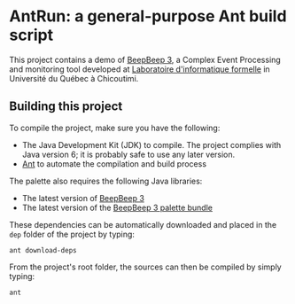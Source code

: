 AntRun: a general-purpose Ant build script
==========================================

This project contains a demo of [BeepBeep 3](https://github.com/liflab/beepbeep-3),
a Complex Event Processing and monitoring tool developed at [Laboratoire d'informatique formelle](http://liflab.ca)
in Université du Québec à Chicoutimi.

Building this project
---------------------

To compile the project, make sure you have the following:

- The Java Development Kit (JDK) to compile. The project complies
  with Java version 6; it is probably safe to use any later version.
- [Ant](http://ant.apache.org) to automate the compilation and build process

The palette also requires the following Java libraries:

- The latest version of [BeepBeep 3](https://liflab.github.io/beepbeep-3)
- The latest version of the [BeepBeep 3 palette bundle](https://liflab.github.io/beepbeep-3-palettes)

These dependencies can be automatically downloaded and placed in the
`dep` folder of the project by typing:

    ant download-deps

From the project's root folder, the sources can then be compiled by simply
typing:

    ant
